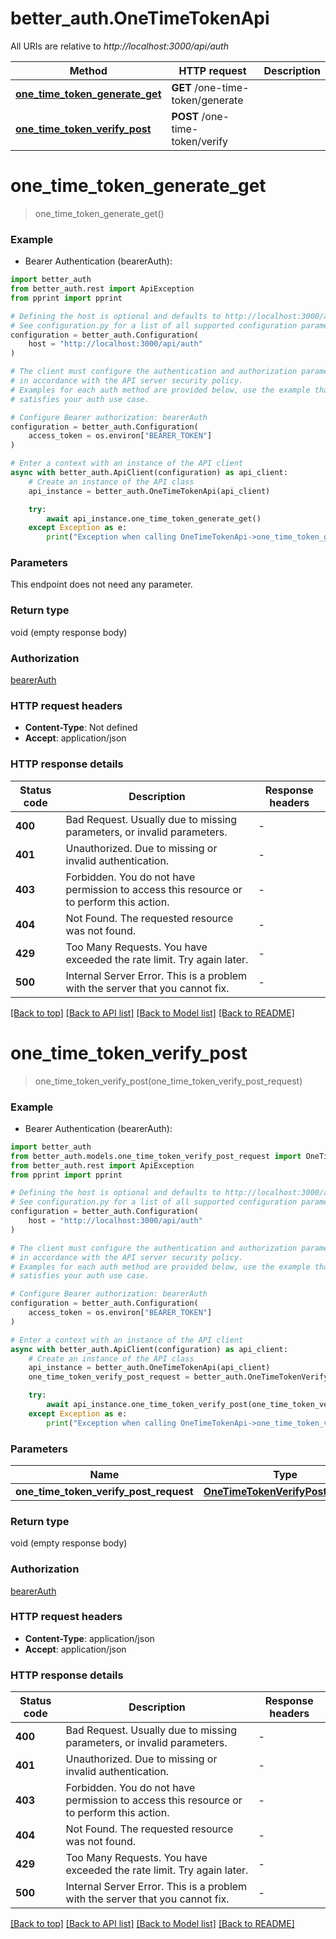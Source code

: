 # better_auth.OneTimeTokenApi

All URIs are relative to *http://localhost:3000/api/auth*

Method | HTTP request | Description
------------- | ------------- | -------------
[**one_time_token_generate_get**](OneTimeTokenApi.md#one_time_token_generate_get) | **GET** /one-time-token/generate | 
[**one_time_token_verify_post**](OneTimeTokenApi.md#one_time_token_verify_post) | **POST** /one-time-token/verify | 


# **one_time_token_generate_get**
> one_time_token_generate_get()

### Example

* Bearer Authentication (bearerAuth):

```python
import better_auth
from better_auth.rest import ApiException
from pprint import pprint

# Defining the host is optional and defaults to http://localhost:3000/api/auth
# See configuration.py for a list of all supported configuration parameters.
configuration = better_auth.Configuration(
    host = "http://localhost:3000/api/auth"
)

# The client must configure the authentication and authorization parameters
# in accordance with the API server security policy.
# Examples for each auth method are provided below, use the example that
# satisfies your auth use case.

# Configure Bearer authorization: bearerAuth
configuration = better_auth.Configuration(
    access_token = os.environ["BEARER_TOKEN"]
)

# Enter a context with an instance of the API client
async with better_auth.ApiClient(configuration) as api_client:
    # Create an instance of the API class
    api_instance = better_auth.OneTimeTokenApi(api_client)

    try:
        await api_instance.one_time_token_generate_get()
    except Exception as e:
        print("Exception when calling OneTimeTokenApi->one_time_token_generate_get: %s\n" % e)
```



### Parameters

This endpoint does not need any parameter.

### Return type

void (empty response body)

### Authorization

[bearerAuth](../README.md#bearerAuth)

### HTTP request headers

 - **Content-Type**: Not defined
 - **Accept**: application/json

### HTTP response details

| Status code | Description | Response headers |
|-------------|-------------|------------------|
**400** | Bad Request. Usually due to missing parameters, or invalid parameters. |  -  |
**401** | Unauthorized. Due to missing or invalid authentication. |  -  |
**403** | Forbidden. You do not have permission to access this resource or to perform this action. |  -  |
**404** | Not Found. The requested resource was not found. |  -  |
**429** | Too Many Requests. You have exceeded the rate limit. Try again later. |  -  |
**500** | Internal Server Error. This is a problem with the server that you cannot fix. |  -  |

[[Back to top]](#) [[Back to API list]](../README.md#documentation-for-api-endpoints) [[Back to Model list]](../README.md#documentation-for-models) [[Back to README]](../README.md)

# **one_time_token_verify_post**
> one_time_token_verify_post(one_time_token_verify_post_request)

### Example

* Bearer Authentication (bearerAuth):

```python
import better_auth
from better_auth.models.one_time_token_verify_post_request import OneTimeTokenVerifyPostRequest
from better_auth.rest import ApiException
from pprint import pprint

# Defining the host is optional and defaults to http://localhost:3000/api/auth
# See configuration.py for a list of all supported configuration parameters.
configuration = better_auth.Configuration(
    host = "http://localhost:3000/api/auth"
)

# The client must configure the authentication and authorization parameters
# in accordance with the API server security policy.
# Examples for each auth method are provided below, use the example that
# satisfies your auth use case.

# Configure Bearer authorization: bearerAuth
configuration = better_auth.Configuration(
    access_token = os.environ["BEARER_TOKEN"]
)

# Enter a context with an instance of the API client
async with better_auth.ApiClient(configuration) as api_client:
    # Create an instance of the API class
    api_instance = better_auth.OneTimeTokenApi(api_client)
    one_time_token_verify_post_request = better_auth.OneTimeTokenVerifyPostRequest() # OneTimeTokenVerifyPostRequest | 

    try:
        await api_instance.one_time_token_verify_post(one_time_token_verify_post_request)
    except Exception as e:
        print("Exception when calling OneTimeTokenApi->one_time_token_verify_post: %s\n" % e)
```



### Parameters


Name | Type | Description  | Notes
------------- | ------------- | ------------- | -------------
 **one_time_token_verify_post_request** | [**OneTimeTokenVerifyPostRequest**](OneTimeTokenVerifyPostRequest.md)|  | 

### Return type

void (empty response body)

### Authorization

[bearerAuth](../README.md#bearerAuth)

### HTTP request headers

 - **Content-Type**: application/json
 - **Accept**: application/json

### HTTP response details

| Status code | Description | Response headers |
|-------------|-------------|------------------|
**400** | Bad Request. Usually due to missing parameters, or invalid parameters. |  -  |
**401** | Unauthorized. Due to missing or invalid authentication. |  -  |
**403** | Forbidden. You do not have permission to access this resource or to perform this action. |  -  |
**404** | Not Found. The requested resource was not found. |  -  |
**429** | Too Many Requests. You have exceeded the rate limit. Try again later. |  -  |
**500** | Internal Server Error. This is a problem with the server that you cannot fix. |  -  |

[[Back to top]](#) [[Back to API list]](../README.md#documentation-for-api-endpoints) [[Back to Model list]](../README.md#documentation-for-models) [[Back to README]](../README.md)

